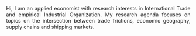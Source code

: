 <p align="justify">Hi, I am an applied economist with research interests in International Trade and empirical Industrial Organization. My research agenda focuses on topics on the intersection between trade frictions, economic geography, supply chains and shipping markets.</p>
